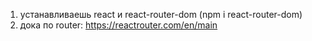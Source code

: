 1. устанавливаешь react и react-router-dom (npm i react-router-dom)
2. дока по router: https://reactrouter.com/en/main
